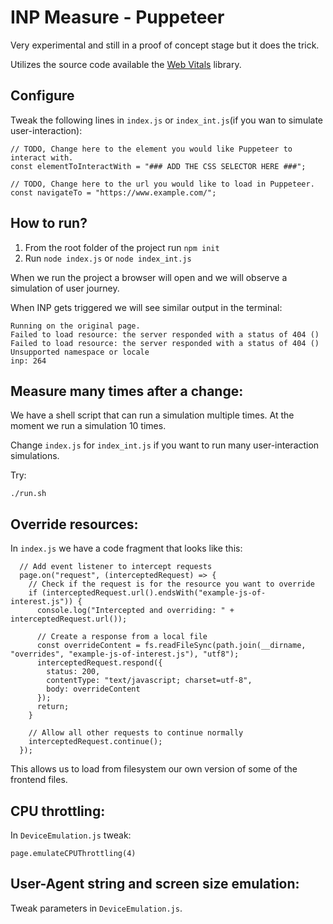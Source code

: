 # INP Measure - Puppeteer

Very experimental and still in a proof of concept stage but it does the trick. 

Utilizes the source code available the [Web Vitals](https://github.com/GoogleChrome/web-vitals) library.

## Configure

Tweak the following lines in `index.js` or `index_int.js`(if you wan to simulate user-interaction):

```
// TODO, Change here to the element you would like Puppeteer to interact with.
const elementToInteractWith = "### ADD THE CSS SELECTOR HERE ###";

// TODO, Change here to the url you would like to load in Puppeteer.
const navigateTo = "https://www.example.com/";
```

## How to run?

 1. From the root folder of the project run `npm init` 
 2. Run `node index.js` or `node index_int.js`

When we run the project a browser will open and we will observe a simulation of user journey.

When INP gets triggered we will see similar output in the terminal:
```
Running on the original page.
Failed to load resource: the server responded with a status of 404 ()
Failed to load resource: the server responded with a status of 404 ()
Unsupported namespace or locale
inp: 264
```

## Measure many times after a change:

We have a shell script that can run a simulation multiple times. At the moment we run a simulation 10 times.

Change `index.js` for `index_int.js` if you want to run many user-interaction simulations.

Try:

```
./run.sh
```

## Override resources:

In `index.js` we have a code fragment that looks like this:

```
  // Add event listener to intercept requests
  page.on("request", (interceptedRequest) => {
    // Check if the request is for the resource you want to override
    if (interceptedRequest.url().endsWith("example-js-of-interest.js")) {
      console.log("Intercepted and overriding: " + interceptedRequest.url());

      // Create a response from a local file
      const overrideContent = fs.readFileSync(path.join(__dirname, "overrides", "example-js-of-interest.js"), "utf8");
      interceptedRequest.respond({
        status: 200,
        contentType: "text/javascript; charset=utf-8",
        body: overrideContent
      });
      return;
    }

    // Allow all other requests to continue normally
    interceptedRequest.continue();
  });
```

This allows us to load from filesystem our own version of some of the frontend files.

## CPU throttling:

In `DeviceEmulation.js` tweak:
```
page.emulateCPUThrottling(4)
```

## User-Agent string and screen size emulation:

Tweak parameters in `DeviceEmulation.js`.

